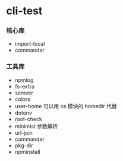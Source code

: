 # cli-test

### 核心库

- import-local
- commander

### 工具库

- npmlog
- fs-extra
- semver
- colors
- user-home 可以用 os 模块的 homedir 代替
- dotenv
- root-check
- minimist 参数解析
- url-join
- commander
- pkg-dir
- npminstall
